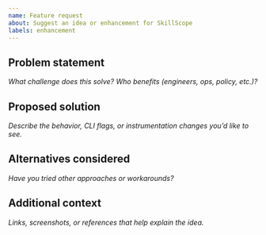 ```yaml
---
name: Feature request
about: Suggest an idea or enhancement for SkillScope
labels: enhancement
---
```


## Problem statement

_What challenge does this solve? Who benefits (engineers, ops, policy, etc.)?_ 

## Proposed solution

_Describe the behavior, CLI flags, or instrumentation changes you’d like to see._

## Alternatives considered

_Have you tried other approaches or workarounds?_ 

## Additional context

_Links, screenshots, or references that help explain the idea._
